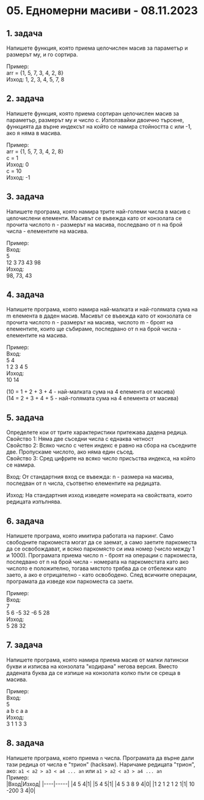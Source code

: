 # 05. Едномерни масиви - 08.11.2023

## 1. задача
Напишете функция, която приема целочислен масив за параметър и размерът му, и го сортира. 
     
Пример:     
arr = {1, 5, 7, 3, 4, 2, 8}    
Изход: 1, 2, 3, 4, 5, 7, 8

## 2. задача
Напишете функция, която приема сортиран целочислен масив за параметър, размерът му и число c. Използвайки двоично търсене, функцията да върне индексът на който се намира стойността c или -1, ако я няма в масива.    
    
Пример:     
arr = {1, 5, 7, 3, 4, 2, 8}    
c = 1    
Изход: 0    
c = 10    
Изход: -1    

## 3. задача
Напишете програма, която намира трите най-големи числа в масив с целочислени елементи. Масивът се въвежда като от конзолата се прочита числото n - размерът на масива, последвано от n на брой числа - елементите на масива.    
   
Пример:      
Вход:    
5    
12 3 73 43 98     
Изход:    
98, 73, 43     
 
## 4. задача
Напишете програма, която намира най-малката и най-голямата сума на m елемента в даден масив. Масивът се въвежда като от конзолата се прочита числото n - размерът на масива, числото m - броят на елементите, които ще събираме, последвано от n на брой числа - елементите на масива.
     
Пример:    
Вход:   
5 4   
1 2 3 4 5    
Изход:    
10 14   

(10 = 1 + 2 + 3 + 4 - най-малката сума на 4 елемента от масива)     
(14 = 2 + 3 + 4 + 5 - най-голямата сума на 4 елемента от масива)    

## 5. задача
Определете кои от трите характеристики притежава дадена редица.     
Свойство 1: Няма две съседни числа с еднаква четност     
Свойство 2: Всяко число с четен индекс е равно на сбора на съседните две. Пропускаме числото, ако няма един съсед.    
Свойство 3: Сред цифрите на всяко число присъства индекса, на който се намира.    
    
Вход: От стандартния вход се въвежда: n - размера на масива, последван от n числа, съответно елементите на редицата.    
    
Изход: На стандартния изход изведете номерата на свойствата, които редицата изпълнява.     

## 6. задача
Напишете програма, която имитира работата на паркинг. Само свободните паркоместа могат да се заемат, а само заетите паркоместа да се освобождават, и всяко паркомясто си има номер (число между 1 и 1000). Програмата приема число n - броят на операции с паркоместа, последвано от n на брой числа - номерата на паркоместата като ако числото е положително, тогава мястото трябва да се отбележи като заето, а ако е отрицателно - като освободено. След всичките операции, програмата да изведе кои паркоместа са заети.    
   
Пример:    
Вход:     
7      
5 6 -5 32 -6 5 28   
Изход:     
5 28 32     
 

## 7. задача
Напишете програма, която намира приема масив от малки латински букви и изписва на конзолата "кодирана" негова версия. Вместо дадената буква да се изпише на конзолата колко пъти се среща в масива.   
   
Пример:      
Вход:      
5    
a b c a a     
Изход:     
3 1 1 3 3    


## 8. задача 
Напишете програма, която приема `n` числа. Програмата да върне дали тази редица от числа е "трион" (hacksaw). Наричаме редицата "трион", ако: `a1 < a2 > a3 < a4 ... an` или `a1 > a2 < a3 > a4 ... an`       
Пример:  
|Вход|Изход|
|----|-----|
|4 5 4|1|
|5 4 5|1|
|4 5 3 8 9 4|0|
|1 2 1 2 1 2 1|1|
10 -200 3 4|0|
